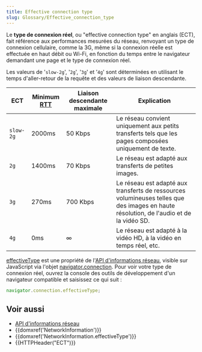 ```yaml
---
title: Effective connection type
slug: Glossary/Effective_connection_type
---
```

Le **type de connexion réel**, ou "effective connection type" en anglais (ECT), fait référence aux performances mesurées du réseau, renvoyant un type de connexion cellulaire, comme la 3G, même si la connexion réelle est effectuée en haut débit ou Wi-Fi, en fonction du temps entre le navigateur demandant une page et le type de connexion réel.

Les valeurs de '`slow-2g`', '`2g`', '`3g`' et '`4g`' sont déterminées en utilisant le temps d'aller-retour de la requête et des valeurs de liaison descendante.

| ECT         | Minimum [RTT](</en-US/docs/Glossary/Round_Trip_Time_(RTT)>) | Liaison descendante maximale | Explication                                                                                             |
| ----------- | ----------------------------------------------------------- | ---------------- | -------------------------------------------------------------------------------------------------------- |
| `slow-2g` | 2000ms                                                      | 50 Kbps          | Le réseau convient uniquement aux petits transferts tels que les pages composées uniquement de texte.                                  |
| `2g`      | 1400ms                                                      | 70 Kbps          | Le réseau est adapté aux transferts de petites images.                                    |
| `3g`      | 270ms                                                       | 700 Kbps         | Le réseau est adapté aux transferts de ressources volumineuses telles que des images en haute résolution, de l'audio et de la vidéo SD. |
| `4g`      | 0ms                                                         | ∞                | Le réseau est adapté à la vidéo HD, à la vidéo en temps réel, etc.                                    |

[effectiveType](/en-US/docs/Web/API/NetworkInformation/effectiveType) est une propriété de l'[API d'informations réseau](/fr/docs/Web/API/Network_Information_API), visible sur JavaScript via l'objet [navigator.connection](/en-US/docs/Web/API/Navigator/connection). Pour voir votre type de connexion réel, ouvrez la console des outils de développement d'un navigateur compatible et saisissez ce qui suit :

```js
navigator.connection.effectiveType;
```

## Voir aussi

- [API d'informations réseau](/fr/docs/Web/API/Network_Information_API)
- {{domxref('NetworkInformation')}}
- {{domxref('NetworkInformation.effectiveType')}}
- {{HTTPHeader("ECT")}}
